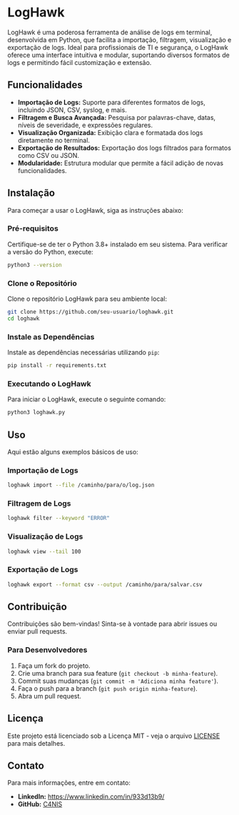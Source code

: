 # LogHawk

LogHawk é uma poderosa ferramenta de análise de logs em terminal, desenvolvida em Python, que facilita a importação, filtragem, visualização e exportação de logs. Ideal para profissionais de TI e segurança, o LogHawk oferece uma interface intuitiva e modular, suportando diversos formatos de logs e permitindo fácil customização e extensão.

## Funcionalidades

- **Importação de Logs:** Suporte para diferentes formatos de logs, incluindo JSON, CSV, syslog, e mais.
- **Filtragem e Busca Avançada:** Pesquisa por palavras-chave, datas, níveis de severidade, e expressões regulares.
- **Visualização Organizada:** Exibição clara e formatada dos logs diretamente no terminal.
- **Exportação de Resultados:** Exportação dos logs filtrados para formatos como CSV ou JSON.
- **Modularidade:** Estrutura modular que permite a fácil adição de novas funcionalidades.

## Instalação

Para começar a usar o LogHawk, siga as instruções abaixo:

### Pré-requisitos

Certifique-se de ter o Python 3.8+ instalado em seu sistema. Para verificar a versão do Python, execute:

```bash
python3 --version
```

### Clone o Repositório

Clone o repositório LogHawk para seu ambiente local:

```bash
git clone https://github.com/seu-usuario/loghawk.git
cd loghawk
```

### Instale as Dependências

Instale as dependências necessárias utilizando `pip`:

```bash
pip install -r requirements.txt
```

### Executando o LogHawk

Para iniciar o LogHawk, execute o seguinte comando:

```bash
python3 loghawk.py
```

## Uso

Aqui estão alguns exemplos básicos de uso:

### Importação de Logs

```bash
loghawk import --file /caminho/para/o/log.json
```

### Filtragem de Logs

```bash
loghawk filter --keyword "ERROR"
```

### Visualização de Logs

```bash
loghawk view --tail 100
```

### Exportação de Logs

```bash
loghawk export --format csv --output /caminho/para/salvar.csv
```

## Contribuição

Contribuições são bem-vindas! Sinta-se à vontade para abrir issues ou enviar pull requests.

### Para Desenvolvedores

1. Faça um fork do projeto.
2. Crie uma branch para sua feature (`git checkout -b minha-feature`).
3. Commit suas mudanças (`git commit -m 'Adiciona minha feature'`).
4. Faça o push para a branch (`git push origin minha-feature`).
5. Abra um pull request.

## Licença

Este projeto está licenciado sob a Licença MIT - veja o arquivo [LICENSE](LICENSE) para mais detalhes.

## Contato

Para mais informações, entre em contato:

- **LinkedIn:** https://www.linkedin.com/in/933d13b9/
- **GitHub:** [C4NIS](https://github.com/C4NIS)
